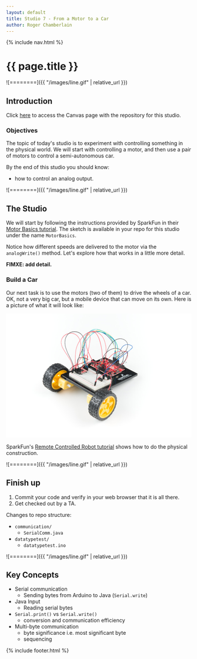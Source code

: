 ```yaml
---
layout: default
title: Studio 7 - From a Motor to a Car
author: Roger Chamberlain
---
```

{% include nav.html %}

# {{ page.title }}

![========]({{ "/images/line.gif" | relative_url }})

## Introduction

Click [here](https://wustl.instructure.com/courses/68860/assignments/289486) to access the Canvas page with the repository for this studio.

### Objectives

The topic of today's studio is to experiment with controlling something in the physical world. We will start with controlling a motor, and then use a pair of motors to control a semi-autonomous car.

By the end of this studio you should know:

- how to control an analog output.

![========]({{ "/images/line.gif" | relative_url }})

## The Studio

We will start by following the instructions provided by SparkFun in their [Motor Basics tutorial](https://learn.sparkfun.com/tutorials/sparkfun-inventors-kit-experiment-guide---v41/circuit-5a-motor-basics). The sketch is available in your repo for this studio under the name `MotorBasics`.

Notice how different speeds are delivered to the motor via the `analogWrite()` method. Let's explore how that works in a little more detail.

**FIMXE: add detail.**

### Build a Car

Our next task is to use the motors (two of them) to drive the wheels of a car.  OK, not a very big car, but a mobile device that can move on its own.  Here is a picture of what it will look like:

![car](SIK_Updates-5B-Remote_Controlled_Robot.jpg)

SparkFun's [Remote Controlled Robot tutorial](https://learn.sparkfun.com/tutorials/sparkfun-inventors-kit-experiment-guide---v41/circuit-5b-remote-controlled-robotZZ) shows how to do the physical construction.

![========]({{ "/images/line.gif" | relative_url }})

## Finish up

1. Commit your code and verify in your web browser that it is all there.
2. Get checked out by a TA.

Changes to repo structure:

- `communication/`
	- `SerialComm.java`
- `datatypetest/`
	- `datatypetest.ino`


![========]({{ "/images/line.gif" | relative_url }})

## Key Concepts

- Serial communication
	- Sending bytes from Arduino to Java (`Serial.write`)
- Java Input
	- Reading serial bytes
- `Serial.print()` vs `Serial.write()`
	- conversion and communication efficiency 
- Multi-byte communication
	- byte significance i.e. most significant byte
	- sequencing 

{% include footer.html %}
